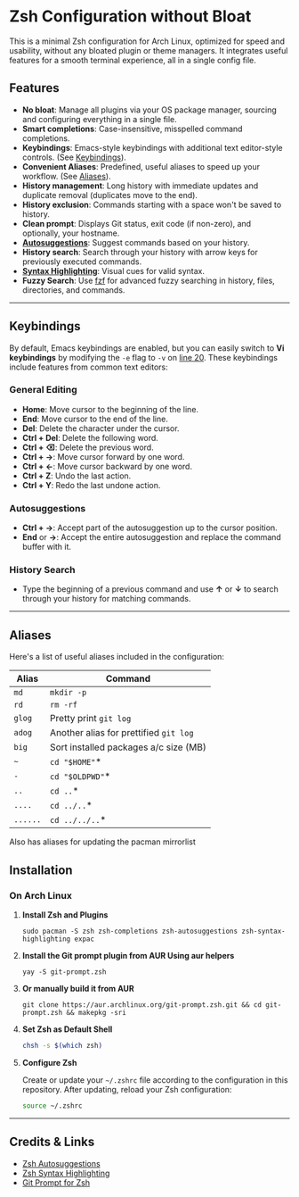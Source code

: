 # Zsh Configuration without Bloat

This is a minimal Zsh configuration for Arch Linux, optimized for speed and usability, without any bloated plugin or theme managers. It integrates useful features for a smooth terminal experience, all in a single config file.

## Features

- **No bloat**: Manage all plugins via your OS package manager, sourcing and configuring everything in a single file.
- **Smart completions**: Case-insensitive, misspelled command completions.
- **Keybindings**: Emacs-style keybindings with additional text editor-style controls. (See [Keybindings](#keybindings)).
- **Convenient Aliases**: Predefined, useful aliases to speed up your workflow. (See [Aliases](#aliases)).
- **History management**: Long history with immediate updates and duplicate removal (duplicates move to the end).
- **History exclusion**: Commands starting with a space won't be saved to history.
- **Clean prompt**: Displays Git status, exit code (if non-zero), and optionally, your hostname.
- **[Autosuggestions](https://github.com/zsh-users/zsh-autosuggestions)**: Suggest commands based on your history.
- **History search**: Search through your history with arrow keys for previously executed commands.
- **[Syntax Highlighting](https://github.com/zsh-users/zsh-syntax-highlighting)**: Visual cues for valid syntax.
- **Fuzzy Search**: Use [fzf](https://github.com/junegunn/fzf) for advanced fuzzy searching in history, files, directories, and commands.

---

## Keybindings

By default, Emacs keybindings are enabled, but you can easily switch to **Vi keybindings** by modifying the `-e` flag to `-v` on [line 20](https://github.com/aditya-narayan-sahoo/my-zsh/blob/main/.zshrc#L20). These keybindings include features from common text editors:

### General Editing

- **Home**: Move cursor to the beginning of the line.
- **End**: Move cursor to the end of the line.
- **Del**: Delete the character under the cursor.
- **Ctrl + Del**: Delete the following word.
- **Ctrl + ⌫**: Delete the previous word.
- **Ctrl + →**: Move cursor forward by one word.
- **Ctrl + ←**: Move cursor backward by one word.
- **Ctrl + Z**: Undo the last action.
- **Ctrl + Y**: Redo the last undone action.

### Autosuggestions

- **Ctrl + →**: Accept part of the autosuggestion up to the cursor position.
- **End** or **→**: Accept the entire autosuggestion and replace the command buffer with it.

### History Search

- Type the beginning of a previous command and use **↑** or **↓** to search through your history for matching commands.

---

## Aliases

Here's a list of useful aliases included in the configuration:

| Alias    | Command                                |
| -------- | -------------------------------------- |
| `md`     | `mkdir -p`                             |
| `rd`     | `rm -rf`                               |
| `glog`   | Pretty print `git log`                 |
| `adog`   | Another alias for prettified `git log` |
| `big`    | Sort installed packages a/c size (MB)  |
| `~`      | `cd "$HOME"`\*                         |
| `-`      | `cd "$OLDPWD"`\*                       |
| `..`     | `cd ..`\*                              |
| `....`   | `cd ../..`\*                           |
| `......` | `cd ../../..`\*                        |

Also has aliases for updating the pacman mirrorlist

## Installation

### On Arch Linux

1. **Install Zsh and Plugins**

   ```
   sudo pacman -S zsh zsh-completions zsh-autosuggestions zsh-syntax-highlighting expac
   ```

2. **Install the Git prompt plugin from AUR Using aur helpers**

   ```
   yay -S git-prompt.zsh
   ```

3. **Or manually build it from AUR**

   ```
   git clone https://aur.archlinux.org/git-prompt.zsh.git && cd git-prompt.zsh && makepkg -sri
   ```

4. **Set Zsh as Default Shell**

   ```bash
   chsh -s $(which zsh)
   ```

5. **Configure Zsh**

   Create or update your `~/.zshrc` file according to the configuration in this repository. After updating, reload your Zsh configuration:

   ```bash
   source ~/.zshrc
   ```

---

## Credits & Links

- [Zsh Autosuggestions](https://github.com/zsh-users/zsh-autosuggestions)
- [Zsh Syntax Highlighting](https://github.com/zsh-users/zsh-syntax-highlighting)
- [Git Prompt for Zsh](https://aur.archlinux.org/packages/git-prompt.zsh)
